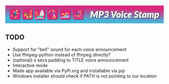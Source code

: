 
![MP3 Voice Stamp Logo](img/banner.png)

## TODO ##

 * Support for "bell" sound for each voice announcement
 * Use ffmpeg-python instead of ffmpeg directly?
 * (optional) x secs padding to TITLE voice announcement
 * Interactive mode
 * Made app available via PyPi.org and installable via pip
 * Windows installer should check if PATH is not pointing to our location